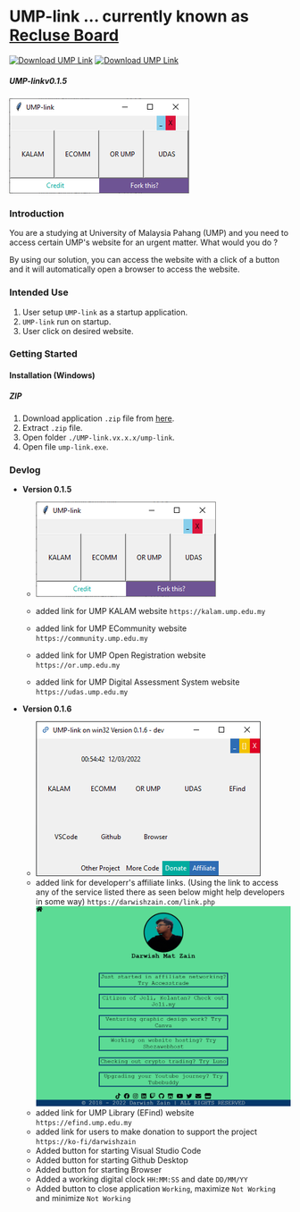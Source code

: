 # UMP-link ... currently known as [Recluse Board](https://github.com/darwishzain/recluse-board)
[![Download UMP Link](https://img.shields.io/sourceforge/dt/ump-link.svg)](https://sourceforge.net/projects/ump-link/files/latest/download)
[![Download UMP Link](https://a.fsdn.com/con/app/sf-download-button)](https://sourceforge.net/projects/ump-link/files/latest/download)

##### UMP-linkv0.1.5

![v0.1.5](img/ump-link-v0.1.5.png)
### Introduction
You are a studying at University of Malaysia Pahang (UMP) and you need to access certain UMP's website for an urgent matter. What would you do ?

By using our solution, you can access the website with a click of a button and it will automatically open a browser to access the website.

### Intended Use
1. User setup ```UMP-link``` as a startup application.
2. ```UMP-link``` run on startup.
3. User click on desired website.

### Getting Started
#### Installation (Windows)
##### ZIP
1. Download application ```.zip``` file from [here](https://github.com/darwishzain/ump-link/releases/download/neo-release/UMP-Link.v0.1.5.zip).
2. Extract ```.zip``` file.
3. Open folder ```./UMP-link.vx.x.x/ump-link```.
4. Open file ```ump-link.exe```.

### Devlog
* **Version 0.1.5**
  - ![v0.1.5](img/ump-link-v0.1.5.png)

  - added link for UMP KALAM website ```https://kalam.ump.edu.my```
  - added link for UMP ECommunity website ```https://community.ump.edu.my```
  - added link for UMP Open Registration website ```https://or.ump.edu.my```
  - added link for UMP Digital Assessment System website ```https://udas.ump.edu.my```


* **Version 0.1.6**
  - ![v0.1.6](img/ump-link-v0.1.6.png)
  - added link for developerr's affiliate links. (Using the link to access any of the service listed there as seen below might help developers in some way) ```https://darwishzain.com/link.php``` ![v0.1.6](img/link-page.png)
  - added link for UMP Library (EFind) website ```https://efind.ump.edu.my```
  - added link for users to make donation to support the project ```https://ko-fi/darwishzain```
  - Added button for starting Visual Studio Code
  - Added button for starting Github Desktop
  - Added button for starting Browser
  - Added a working digital clock ```HH:MM:SS``` and date ```DD/MM/YY```
  - Added button to close application ```Working```, maximize ```Not Working``` and minimize ```Not Working```
